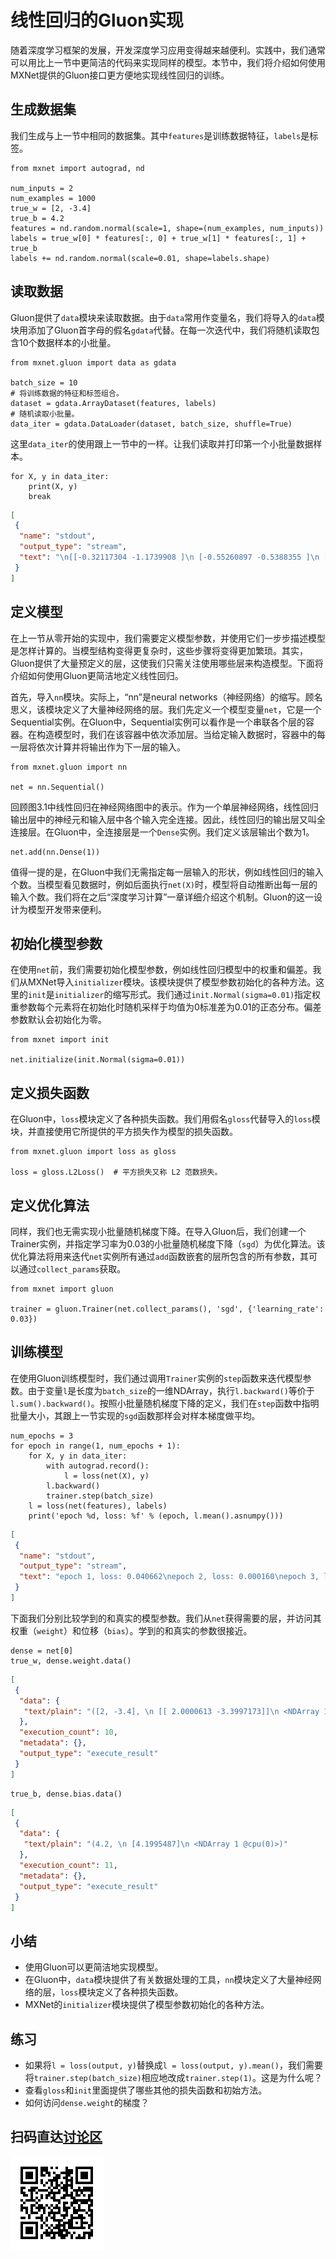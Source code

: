 # 线性回归的Gluon实现

随着深度学习框架的发展，开发深度学习应用变得越来越便利。实践中，我们通常可以用比上一节中更简洁的代码来实现同样的模型。本节中，我们将介绍如何使用MXNet提供的Gluon接口更方便地实现线性回归的训练。

## 生成数据集

我们生成与上一节中相同的数据集。其中`features`是训练数据特征，`labels`是标签。

```{.python .input  n=1}
from mxnet import autograd, nd

num_inputs = 2
num_examples = 1000
true_w = [2, -3.4]
true_b = 4.2
features = nd.random.normal(scale=1, shape=(num_examples, num_inputs))
labels = true_w[0] * features[:, 0] + true_w[1] * features[:, 1] + true_b
labels += nd.random.normal(scale=0.01, shape=labels.shape)
```

## 读取数据

Gluon提供了`data`模块来读取数据。由于`data`常用作变量名，我们将导入的`data`模块用添加了Gluon首字母的假名`gdata`代替。在每一次迭代中，我们将随机读取包含10个数据样本的小批量。

```{.python .input  n=2}
from mxnet.gluon import data as gdata

batch_size = 10
# 将训练数据的特征和标签组合。
dataset = gdata.ArrayDataset(features, labels)
# 随机读取小批量。
data_iter = gdata.DataLoader(dataset, batch_size, shuffle=True)
```

这里`data_iter`的使用跟上一节中的一样。让我们读取并打印第一个小批量数据样本。

```{.python .input  n=3}
for X, y in data_iter:
    print(X, y)
    break
```

```{.json .output n=3}
[
 {
  "name": "stdout",
  "output_type": "stream",
  "text": "\n[[-0.32117304 -1.1739908 ]\n [-0.55260897 -0.5388355 ]\n [ 0.7709128   1.4032214 ]\n [ 0.6158901  -0.2633307 ]\n [ 0.9252283  -1.4902843 ]\n [ 1.343181    0.2406982 ]\n [-1.3360355   1.0035783 ]\n [ 0.51380765  1.4481224 ]\n [-0.20841935  1.0584146 ]\n [-0.9827445   0.75879306]]\n<NDArray 10x2 @cpu(0)> \n[ 7.5532126   4.9145293   0.97954804  6.3159738  11.124318    6.073719\n -1.8906523   0.29919574  0.17042455 -0.36555547]\n<NDArray 10 @cpu(0)>\n"
 }
]
```

## 定义模型

在上一节从零开始的实现中，我们需要定义模型参数，并使用它们一步步描述模型是怎样计算的。当模型结构变得更复杂时，这些步骤将变得更加繁琐。其实，Gluon提供了大量预定义的层，这使我们只需关注使用哪些层来构造模型。下面将介绍如何使用Gluon更简洁地定义线性回归。

首先，导入`nn`模块。实际上，“nn”是neural networks（神经网络）的缩写。顾名思义，该模块定义了大量神经网络的层。我们先定义一个模型变量`net`，它是一个Sequential实例。在Gluon中，Sequential实例可以看作是一个串联各个层的容器。在构造模型时，我们在该容器中依次添加层。当给定输入数据时，容器中的每一层将依次计算并将输出作为下一层的输入。

```{.python .input  n=4}
from mxnet.gluon import nn

net = nn.Sequential()
```

回顾图3.1中线性回归在神经网络图中的表示。作为一个单层神经网络，线性回归输出层中的神经元和输入层中各个输入完全连接。因此，线性回归的输出层又叫全连接层。在Gluon中，全连接层是一个`Dense`实例。我们定义该层输出个数为1。

```{.python .input  n=5}
net.add(nn.Dense(1))
```

值得一提的是，在Gluon中我们无需指定每一层输入的形状，例如线性回归的输入个数。当模型看见数据时，例如后面执行`net(X)`时，模型将自动推断出每一层的输入个数。我们将在之后“深度学习计算”一章详细介绍这个机制。Gluon的这一设计为模型开发带来便利。


## 初始化模型参数

在使用`net`前，我们需要初始化模型参数，例如线性回归模型中的权重和偏差。我们从MXNet导入`initializer`模块。该模块提供了模型参数初始化的各种方法。这里的`init`是`initializer`的缩写形式。我们通过`init.Normal(sigma=0.01)`指定权重参数每个元素将在初始化时随机采样于均值为0标准差为0.01的正态分布。偏差参数默认会初始化为零。

```{.python .input  n=6}
from mxnet import init

net.initialize(init.Normal(sigma=0.01))
```

## 定义损失函数

在Gluon中，`loss`模块定义了各种损失函数。我们用假名`gloss`代替导入的`loss`模块，并直接使用它所提供的平方损失作为模型的损失函数。

```{.python .input  n=7}
from mxnet.gluon import loss as gloss

loss = gloss.L2Loss()  # 平方损失又称 L2 范数损失。
```

## 定义优化算法

同样，我们也无需实现小批量随机梯度下降。在导入Gluon后，我们创建一个Trainer实例，并指定学习率为0.03的小批量随机梯度下降（`sgd`）为优化算法。该优化算法将用来迭代`net`实例所有通过`add`函数嵌套的层所包含的所有参数，其可以通过`collect_params`获取。

```{.python .input  n=8}
from mxnet import gluon

trainer = gluon.Trainer(net.collect_params(), 'sgd', {'learning_rate': 0.03})
```

## 训练模型

在使用Gluon训练模型时，我们通过调用`Trainer`实例的`step`函数来迭代模型参数。由于变量`l`是长度为`batch_size`的一维NDArray，执行`l.backward()`等价于`l.sum().backward()`。按照小批量随机梯度下降的定义，我们在`step`函数中指明批量大小，其跟上一节实现的`sgd`函数那样会对样本梯度做平均。

```{.python .input  n=9}
num_epochs = 3
for epoch in range(1, num_epochs + 1):
    for X, y in data_iter:
        with autograd.record():
            l = loss(net(X), y)
        l.backward()
        trainer.step(batch_size)
    l = loss(net(features), labels)
    print('epoch %d, loss: %f' % (epoch, l.mean().asnumpy()))
```

```{.json .output n=9}
[
 {
  "name": "stdout",
  "output_type": "stream",
  "text": "epoch 1, loss: 0.040662\nepoch 2, loss: 0.000160\nepoch 3, loss: 0.000050\n"
 }
]
```

下面我们分别比较学到的和真实的模型参数。我们从`net`获得需要的层，并访问其权重（`weight`）和位移（`bias`）。学到的和真实的参数很接近。

```{.python .input  n=10}
dense = net[0]
true_w, dense.weight.data()
```

```{.json .output n=10}
[
 {
  "data": {
   "text/plain": "([2, -3.4], \n [[ 2.0000613 -3.3997173]]\n <NDArray 1x2 @cpu(0)>)"
  },
  "execution_count": 10,
  "metadata": {},
  "output_type": "execute_result"
 }
]
```

```{.python .input  n=11}
true_b, dense.bias.data()
```

```{.json .output n=11}
[
 {
  "data": {
   "text/plain": "(4.2, \n [4.1995487]\n <NDArray 1 @cpu(0)>)"
  },
  "execution_count": 11,
  "metadata": {},
  "output_type": "execute_result"
 }
]
```

## 小结

* 使用Gluon可以更简洁地实现模型。
* 在Gluon中，`data`模块提供了有关数据处理的工具，`nn`模块定义了大量神经网络的层，`loss`模块定义了各种损失函数。
* MXNet的`initializer`模块提供了模型参数初始化的各种方法。


## 练习

* 如果将`l = loss(output, y)`替换成`l = loss(output, y).mean()`，我们需要将`trainer.step(batch_size)`相应地改成`trainer.step(1)`。这是为什么呢？
* 查看`gloss`和`init`里面提供了哪些其他的损失函数和初始方法。
* 如何访问`dense.weight`的梯度？


## 扫码直达[讨论区](https://discuss.gluon.ai/t/topic/742)

![](../img/qr_linear-regression-gluon.svg)
